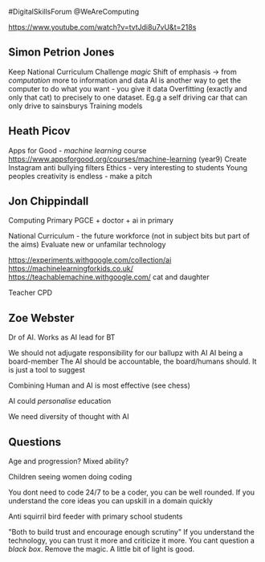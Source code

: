#DigitalSkillsForum
@WeAreComputing

https://www.youtube.com/watch?v=tvtJdi8u7vU&t=218s

Simon Petrion Jones
-------------------
Keep National Curriculum
Challenge _magic_
Shift of emphasis -> from _computation_ more to information and data
AI is another way to get the computer to do what you want - you give it data
Overfitting (exactly and only that cat) to precisely to one dataset. Eg.g a self driving car that can only drive to sainsburys
Training models



Heath Picov
-----------

Apps for Good - _machine learning_ course
https://www.appsforgood.org/courses/machine-learning (year9)
Create Instagram anti bullying filters
Ethics - very interesting to students
Young peoples creativity is endless - make a pitch

Jon Chippindall
---------------

Computing Primary PGCE + doctor + ai in primary

National Curriculum - the future workforce (not in subject bits but part of the aims)
Evaluate new or unfamilar technology

https://experiments.withgoogle.com/collection/ai
https://machinelearningforkids.co.uk/
https://teachablemachine.withgoogle.com/
 cat and daughter

Teacher CPD


Zoe Webster
-----------

Dr of AI. Works as AI lead for BT

We should not adjugate responsibility for our ballupz with AI
AI being a board-member
The AI should be accountable, the board/humans should. It is just a tool to suggest

Combining Human and AI is most effective (see chess)

AI could _personalise_ education

We need diversity of thought with AI


Questions
---------

Age and progression? Mixed ability?

Children seeing women doing coding

You dont need to code 24/7 to be a coder, you can be well rounded.
If you understand the core ideas you can upskill in a domain quickly

Anti squirril bird feeder with primary school students

"Both to build trust and encourage enough scrutiny"
If you understand the technology, you can trust it more and criticize it more.
You cant question a _black box_. Remove the magic. A little bit of light is good.



